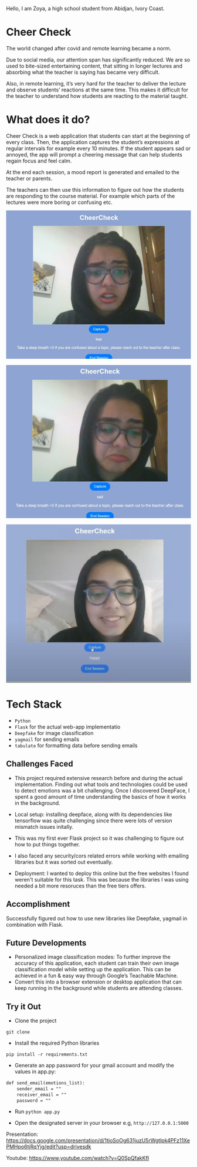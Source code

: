 Hello, I am Zoya, a high school student from Abidjan, Ivory Coast.

# Cheer Check

The world changed after covid and remote learning became a norm.

Due to social media, our attention span has significantly reduced. We are so used to bite-sized entertaining content, that sitting in longer lectures and absorbing what the teacher is saying has became very difficult. 

Also, in remote learning, it’s very hard for the teacher to deliver the lecture and observe students’ reactions at the same time. This makes it difficult for the teacher to understand how students are reacting to the material taught. 

# What does it do?

Cheer Check is a web application that students can start at the beginning of every class. Then, the application captures the student’s expressions at regular intervals for example every 10 minutes. If the student appears sad or annoyed, the app will prompt a cheering message that can help students regain focus and feel calm. 

At the end each session, a mood report is generated and emailed to the teacher or parents. 

The teachers can then use this information to figure out how the students are responding to the course material. For example which parts of the lectures were more boring or confusing etc. 

![one](public/images/1.jpeg)

![two](public/images/2.jpeg)

![hree](public/images/3.png)

# Tech Stack

* ```Python```
* ```Flask``` for the actual web-app implementatio
* ```Deepfake``` for image classification
* ```yagmail``` for sending emails
* ```tabulate``` for formatting data before sending emails

## Challenges Faced

* This project required extensive research before and during the actual implementation. Finding out what tools and technologies could be used to detect emotions was a bit challenging. Once I discovered DeepFace, I spent a good amount of time understanding the basics of how it works in the background.

* Local setup: installing deepface, along with its dependencies like tensorflow was quite challenging since there were lots of version mismatch issues initally. 

* This was my first ever Flask project so it was challenging to figure out how to put things together. 

* I also faced any security/cors related errors while working with emailing libraries but it was sorted out eventually.

* Deployment: I wanted to deploy this online but the free websites I found weren't suitable for this task. This was because the libraries I was using needed a bit more resoruces than the free tiers offers.

## Accomplishment 

Successfully figured out how to use new libraries like Deepfake, yagmail in combination with Flask.

## Future Developments 

* Personalized image classification modes: To further improve the accuracy of this application, each student can train their own image classification model while setting up the application. This can be achieved in a fun & easy way through Google’s Teachable Machine. 
* Convert this into a browser extension or desktop application that can keep running in the background while students are attending classes.

## Try it Out

* Clone the project
```
git clone 
```

* Install the required Python libraries
```
pip install -r requirements.txt
```
* Generate an app password for your gmail account and modify the values in app.py:
```
def send_email(emotions_list):
    sender_email = ""
    receiver_email = ""
    password = "" 
```
* Run ```python app.py```

* Open the designated server in your browser e.g, ```http://127.0.0.1:5000```


Presentation: https://docs.google.com/presentation/d/1tioSoOg631juzU5rWgtlpk4PFz11XePMHpo6tjRqYjg/edit?usp=drivesdk

Youtube: https://www.youtube.com/watch?v=Q0SpQfakKfI
